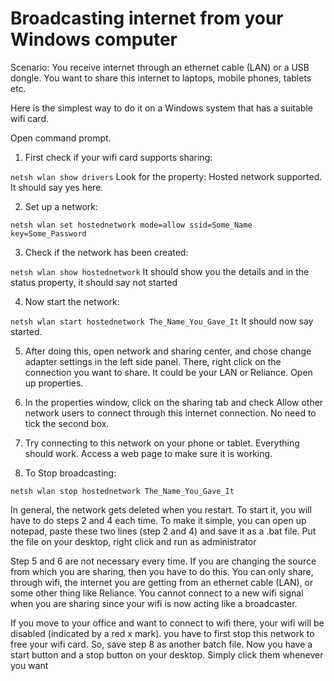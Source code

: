 # Broadcasting internet from your Windows computer

Scenario: You receive internet through an ethernet cable (LAN) or a USB dongle. You want to share this internet to laptops, mobile phones, tablets etc.

Here is the simplest way to do it on a Windows system that has a suitable wifi card.

Open command prompt.

1. First check if your wifi card supports sharing:

```netsh wlan show drivers```
Look for the property: Hosted network supported.  It should say yes here.

2. Set up a network:

```netsh wlan set hostednetwork mode=allow ssid=Some_Name key=Some_Password```

3. Check if the network has been created:

```netsh wlan show hostednetwork``` 
It should show you the details and in the status property, it should say not started

4. Now start the network:

```netsh wlan start hostednetwork The_Name_You_Gave_It```
It should now say started.

5. After doing this, open network and sharing center, and chose change adapter settings in the left side panel. There, right click on the connection you want to share. It could be your LAN or Reliance. Open up properties.

6. In the properties window, click on the sharing tab and check Allow other network users to connect through this internet connection. No need to tick the second box.

7. Try connecting to this network on your phone or tablet. Everything should work. Access a web page to make sure it is working.

8. To Stop broadcasting:

```netsh wlan stop hostednetwork The_Name_You_Gave_It```

In general, the network gets deleted when you restart. To start it, you will have to do steps 2 and 4 each time. To make it simple, you can open up notepad, paste these two lines (step 2 and 4) and save it as a .bat file. Put the file on your desktop, right click and run as administrator

Step 5 and 6 are not necessary every time. If you are changing the source from which you are sharing, then you have to do this. You can only share, through wifi, the internet you are getting from an ethernet cable (LAN), or some other thing like Reliance. You cannot connect to a new wifi signal when you are sharing since your wifi is now acting like a broadcaster.

If you move to your office and want to connect to wifi there, your wifi will be disabled (indicated by a red x mark). you have to first stop this network to free your wifi card. So, save step 8 as another batch file. Now you have a start button and a stop button on your desktop. Simply click them whenever you want